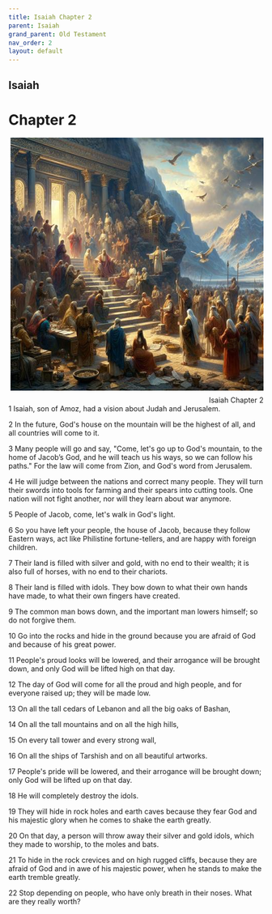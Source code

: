 ```yaml
---
title: Isaiah Chapter 2
parent: Isaiah
grand_parent: Old Testament
nav_order: 2
layout: default
---
```


## Isaiah

# Chapter 2

<div style="clear: both; text-align: right;">
    <img src="/assets/Image/Isaiah/500/2.jpg" alt="Isaiah Chapter 2" class="chapter-image" style="max-width: 100%; height: auto; float: right; margin: 0 0 10px 10px; padding-left: 10%;">
    <figcaption style="font-size: 14px;">Isaiah Chapter 2</figcaption>
</div>
1 Isaiah, son of Amoz, had a vision about Judah and Jerusalem.

2 In the future, God's house on the mountain will be the highest of all, and all countries will come to it.

3 Many people will go and say, "Come, let's go up to God's mountain, to the home of Jacob’s God, and he will teach us his ways, so we can follow his paths." For the law will come from Zion, and God's word from Jerusalem.

4 He will judge between the nations and correct many people. They will turn their swords into tools for farming and their spears into cutting tools. One nation will not fight another, nor will they learn about war anymore.

5 People of Jacob, come, let's walk in God's light.

6 So you have left your people, the house of Jacob, because they follow Eastern ways, act like Philistine fortune-tellers, and are happy with foreign children.

7 Their land is filled with silver and gold, with no end to their wealth; it is also full of horses, with no end to their chariots.

8 Their land is filled with idols. They bow down to what their own hands have made, to what their own fingers have created.

9 The common man bows down, and the important man lowers himself; so do not forgive them.

10 Go into the rocks and hide in the ground because you are afraid of God and because of his great power.

11 People's proud looks will be lowered, and their arrogance will be brought down, and only God will be lifted high on that day.

12 The day of God will come for all the proud and high people, and for everyone raised up; they will be made low.

13 On all the tall cedars of Lebanon and all the big oaks of Bashan,

14 On all the tall mountains and on all the high hills,

15 On every tall tower and every strong wall,

16 On all the ships of Tarshish and on all beautiful artworks.

17 People's pride will be lowered, and their arrogance will be brought down; only God will be lifted up on that day.

18 He will completely destroy the idols.

19 They will hide in rock holes and earth caves because they fear God and his majestic glory when he comes to shake the earth greatly.

20 On that day, a person will throw away their silver and gold idols, which they made to worship, to the moles and bats.

21 To hide in the rock crevices and on high rugged cliffs, because they are afraid of God and in awe of his majestic power, when he stands to make the earth tremble greatly.

22 Stop depending on people, who have only breath in their noses. What are they really worth?


